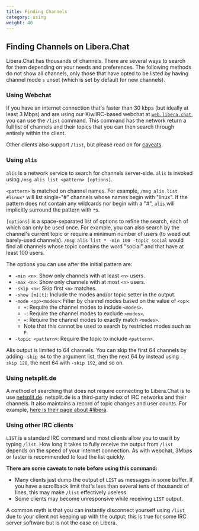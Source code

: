 ```yaml
---
title: Finding Channels
category: using
weight: 40
---
```


## Finding Channels on Libera.Chat

Libera.Chat has thousands of channels. There are several ways to
search for them depending on your needs and preferences.
The following methods do not show all channels,
only those that have opted to be listed by having channel mode `s` unset
(which is set by default for new channels).

### Using Webchat

If you have an internet connection that's faster than 30 kbps
(but ideally at least 3 Mbps) and are using our KiwiIRC-based webchat at
[`web.libera.chat`](https://web.libera.chat), you can use the `/list` command.
This command has the network return a full list of channels and their
topics that you can then search through entirely within the client.

Other clients also support `/list`, but please read on for
[caveats](#using-other-irc-clients).

### Using `alis`

`alis` is a network service to search for channels server-side.
`alis` is invoked using `/msg alis list <pattern> [options]`.

`<pattern>` is matched on channel names.
For example, `/msg alis list #linux*` will list single-"#" channels whose
names begin with "linux". If the pattern does not contain any wildcards
nor begin with a "#", `alis` will implicitly surround the pattern with `*`s.

`[options]` is a space-separated list of options to refine the search,
each of which can only be used once.
For example, you can also search by the channel's current topic or
require a minimum number of users (to weed out barely-used channels).
`/msg alis list * -min 100 -topic social` would find all channels whose
topic contains the word "social" and that have at least 100 users.

The options you can use after the initial pattern are:

- `-min <n>`: Show only channels with at least `<n>` users.
- `-max <n>`: Show only channels with at most `<n>` users.
- `-skip <n>`: Skip first `<n>` matches.
- `-show [m][t]`: Include the modes and/or topic setter in the output.
- `-mode <op><modes>`: Filter by channel modes based on the value of `<op>`:
  - `+`: Require the channel modes to include `<modes>`.
  - `-`: Require the channel modes to exclude `<modes>`.
  - `=`: Require the channel modes to exactly match `<modes>`.
  - Note that this cannot be used to search by restricted modes such as `P`.
- `-topic <pattern>`: Require the topic to include `<pattern>`.

Alis output is limited to 64 channels. You can skip the first 64 channels by
adding `-skip 64` to the argument list, then the next 64 by instead using
`-skip 128`, the next 64 with `-skip 192`, and so on.

### Using netsplit.de

A method of searching that does not require connecting to Libera.Chat is to
use [netsplit.de](https://netsplit.de/channels/?net=libera.chat).
netsplit.de is a third-party index of IRC networks and their channels.
It also maintains a record of topic changes and user counts.
For example, [here is their page about #libera][0].

[0]: https://netsplit.de/channels/details.php?room=%23libera&net=Libera.Chat

### Using other IRC clients

`LIST` is a standard IRC command and most clients allow you to use it by
typing `/list`. How long it takes to fully receive the output from `/list`
depends on the speed of your internet connection.
As with webchat, 3Mbps or faster is recommended to load the list quickly.

**There are some caveats to note before using this command:**

- Many clients just dump the output of `LIST` as messages in some buffer.
If you have a scrollback limit that's less than several tens of thousands of
lines, this may make `/list` effectively useless.
- Some clients may become unresponsive while receiving `LIST` output.

A common myth is that you can instantly disconnect yourself using `/list`
due to your client not keeping up with the output;
this is true for some IRC server software but is not the case on Libera.
